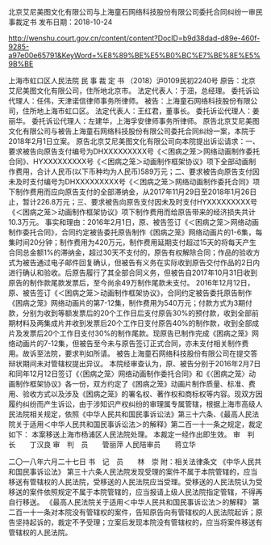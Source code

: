 北京艾尼美图文化有限公司与上海童石网络科技股份有限公司委托合同纠纷一审民事裁定书
      发布日期：2018-10-24 	

http://wenshu.court.gov.cn/content/content?DocID=b9d38dad-d89e-460f-9285-a97e00e65791&KeyWord=%E8%89%BE%E5%B0%BC%E7%BE%8E%E5%9B%BE

上海市虹口区人民法院
民 事 裁 定 书
（2018）沪0109民初2240号
原告：北京艾尼美图文化有限公司，住所地北京市。
法定代表人：于沺，总经理。
委托诉讼代理人：任伟，天津诺信律师事务所律师。
被告：上海童石网络科技股份有限公司，住所地上海市虹口区。
法定代表人：王红君，董事长。
委托诉讼代理人：姜丽华。
委托诉讼代理人：左建华，上海孚安律师事务所律师。
原告北京艾尼美图文化有限公司与被告上海童石网络科技股份有限公司委托合同纠纷一案，本院于2018年2月1日立案。
原告北京艾尼美图文化有限公司向本院提出诉讼请求：一、要求被告向原告支付编号为DHXXXXXXXXX号《＜困病之笼＞网络动画制作委托合同》、HYXXXXXXXXX号《＜困病之笼＞动画制作框架协议》项下全部动画制作费用，合计人民币(以下币种均为人民币)589万元；二、要求被告向原告支付因未及时支付编号为DHXXXXXXXXX号《＜困病之笼＞网络动画制作委托合同》项下制作费用而应向原告支付的全部滞纳金，从2017年11月29日至2018年1月26日止，暂计226.8万元；三、要求被告向原告支付因未及时支付HYXXXXXXXXX号《＜困病之笼＞动画制作框架协议》项下制作费用而给原告带来的经济损失共计10.3万元。
事实和理由：2016年2月1日，原、被告签订《＜困病之笼＞网络动画制作委托合同》，合同约定被告委托原告制作《困病之笼》网络动画片的1-6集，每集时间20分钟；制作费用为420万元，制作费用延期支付超过15天的将每天产生合同总金额1%的滞纳金，超过30天不支付的，原告有权解除合同；作品的验收方式为被告通过电子邮件回复确认，但被告有义务在实际收到原告交付作品的2日内进行确认和验收。后原告履行了其全部合同义务，但被告自2017年10月31日收到原告的制作款尾款发票后，至今尚余49万制作尾款未支付。
2016年12月12日，原、被告签订《＜困病之笼＞动画制作框架协议》，合同约定被告委托原告制作《困病之笼》网络动画片的第7-12集，制作费用为540万元；付款方式为3期付款，分别为收到等额发票后的20个工作日后支付原告30%的预付款，收到全部前期材料及两集成片并收到发票后20个工作日支付原告40%的制作款，收到全部成片及发票后20个工作日支付30%的制作尾款。现原告已制作完成《困病之笼》网络动画片的7-12集，但被告至今未与原告签订正式合同，亦未支付相关制作费用。故诉至法院，要求判如所请。
被告上海童石网络科技股份有限公司在提交答辩状期间未对管辖权提出异议。
本院经审查认为，原、被告分别于2016年2月7日和同年12月12日签订《〈困病之笼〉网络动画制作委托合同》和《〈困病之笼〉动画制作框架协议》各一份，双方约定了《困病之笼》动画片制作质量、标准、费用、验收方式以及涉及《困病之笼》的署名权、著作权和商标权等内容。现双方因履约纠纷而产生诉讼，由于涉知识产权纠纷的审理属专属管辖，根据上海市高级人民法院相关规定，依照《中华人民共和国民事诉讼法》第三十六条、《最高人民法院关于适用＜中华人民共和国民事诉讼法＞的解释》第二百一十一条之规定，裁定如下：
本案移送上海市杨浦区人民法院处理。
本裁定一经作出即生效。
审　判　长　　丁汉良
审　判　员　　管丽萍
人民陪审员　　蒋立华

二〇一八年六月二十七日
书　记　员　　林　崇
附：相关法律条文
《中华人民共和国民事诉讼法》
第三十六条人民法院发现受理的案件不属于本院管辖的，应当移送有管辖权的人民法院，受移送的人民法院应当受理。受移送的人民法院认为受移送的案件依照规定不属于本院管辖的，应当报请上级人民法院指定管辖，不得再自行移送。
《最高人民法院关于适用＜中华人民共和国民事诉讼法＞的解释》
第二百一十一条对本院没有管辖权的案件，告知原告向有管辖权的人民法院起诉；原告坚持起诉的，裁定不予受理；立案后发现本院没有管辖权的，应当将案件移送有管辖权的人民法院。

